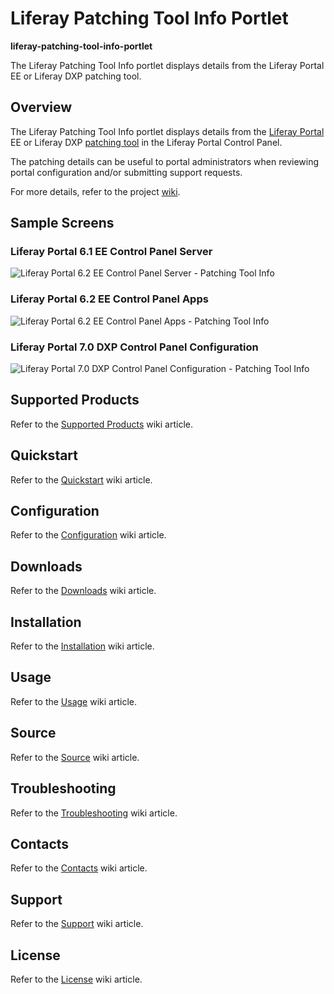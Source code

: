 # Liferay Patching Tool Info Portlet

**liferay-patching-tool-info-portlet**

The Liferay Patching Tool Info portlet displays details from the Liferay Portal EE or Liferay DXP patching tool.


## Overview


The Liferay Patching Tool Info portlet displays details from the [Liferay Portal](https://www.liferay.com/documentation/liferay-portal/6.2/user-guide) EE or Liferay DXP  [patching tool](https://www.liferay.com/documentation/liferay-portal/6.2/user-guide/-/ai/patching-liferay-liferay-portal-6-2-user-guide-18-en) in the Liferay Portal Control Panel.

The patching details can be useful to portal administrators when reviewing portal configuration and/or submitting support requests.

For more details, refer to the project [wiki](https://github.com/permeance/liferay-patching-tool-info-portlet/wiki).


## Sample Screens

### Liferay Portal 6.1 EE Control Panel Server
![Liferay Portal 6.2 EE Control Panel Server - Patching Tool Info](https://raw.githubusercontent.com/permeance/liferay-patching-tool-info-portlet/master/doc/images/liferay-portal/6.1.x/20151109/lp-6.1.x-control-panel-server-patching-tool-info-annot-800x534-annot.jpg)

### Liferay Portal 6.2 EE Control Panel Apps
![Liferay Portal 6.2 EE Control Panel Apps - Patching Tool Info](https://raw.githubusercontent.com/permeance/liferay-patching-tool-info-portlet/master/doc/images/liferay-portal/6.2.x/20151109/lp-6.2.x-control-panel-apps-patching-tool-info-800x546-annot.jpg)

### Liferay Portal 7.0 DXP Control Panel Configuration
![Liferay Portal 7.0 DXP Control Panel Configuration - Patching Tool Info](https://github.com/permeance/liferay-patching-tool-info-portlet/blob/master/doc/images/liferay-portal/7.0.x/20160621/lp-7.0.x-control-panel-conf-patching-tool-info-800x434-annot.jpg)

## Supported Products

Refer to the [Supported Products](https://github.com/permeance/liferay-patching-tool-info-portlet/wiki/Supported-Products) wiki article.


## Quickstart

Refer to the [Quickstart](https://github.com/permeance/liferay-patching-tool-info-portlet/wiki/Quickstart) wiki article.


## Configuration

Refer to the [Configuration](https://github.com/permeance/liferay-patching-tool-info-portlet/wiki/Configuration) wiki article.


## Downloads

Refer to the [Downloads](https://github.com/permeance/liferay-patching-tool-info-portlet/wiki/Downloads) wiki article.


## Installation

Refer to the [Installation](https://github.com/permeance/liferay-patching-tool-info-portlet/wiki/Installation) wiki article.


## Usage

Refer to the [Usage](https://github.com/permeance/liferay-patching-tool-info-portlet/wiki/Usage) wiki article.


## Source

Refer to the [Source](https://github.com/permeance/liferay-patching-tool-info-portlet/wiki/Source) wiki article.


## Troubleshooting

Refer to the [Troubleshooting](https://github.com/permeance/liferay-patching-tool-info-portlet/wiki/Troubleshooting) wiki article.


## Contacts

Refer to the [Contacts](https://github.com/permeance/liferay-patching-tool-info-portlet/wiki/Contacts) wiki article.


## Support

Refer to the [Support](https://github.com/permeance/liferay-patching-tool-info-portlet/wiki/Support) wiki article.


## License

Refer to the [License](https://github.com/permeance/liferay-patching-tool-info-portlet/wiki/License) wiki article.
